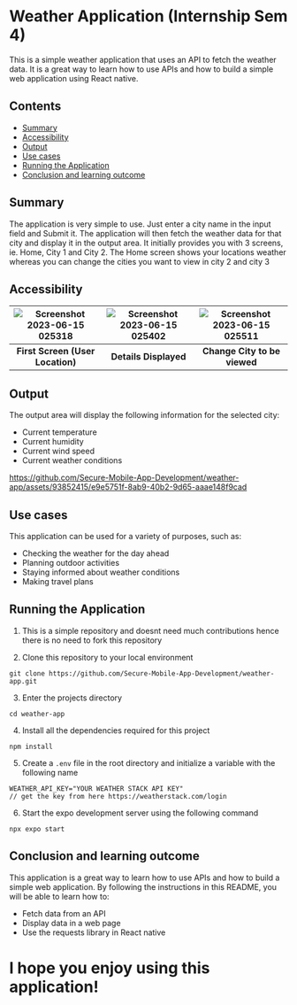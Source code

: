 # Weather Application (Internship Sem 4)

This is a simple weather application that uses an API to fetch the weather data. It is a great way to learn how to use APIs and how to build a simple web application using React native.

## Contents
- [Summary](#summary)
- [Accessibility](#accessibility)
- [Output](#output)
- [Use cases](#use-cases)
- [Running the Application](#running-the-application)
- [Conclusion and learning outcome](#conclusion-and-learning-outcome)

## Summary
The application is very simple to use. Just enter a city name in the input field and Submit it. The application will then fetch the weather data for that city and display it in the output area. It initially provides you with 3 screens, ie. Home, City 1 and City 2. The Home screen shows your locations weather whereas you can change the cities you want to view in city 2 and city 3

## Accessibility
| ![Screenshot 2023-06-15 025318](https://github.com/Secure-Mobile-App-Development/weather-app/assets/93852415/6d58c383-7d87-4064-8f8f-b5021d3c1bdb) | ![Screenshot 2023-06-15 025402](https://github.com/Secure-Mobile-App-Development/weather-app/assets/93852415/058c39d1-85a6-4e4c-88a6-3c5d17787346) | ![Screenshot 2023-06-15 025511](https://github.com/Secure-Mobile-App-Development/weather-app/assets/93852415/2009972b-4969-4e99-89e3-c2daca7480a4) |
|:--:|:--:|:--:|
| **First Screen (User Location)** | **Details Displayed** | **Change City to be viewed** |

## Output
The output area will display the following information for the selected city:
- Current temperature
- Current humidity
- Current wind speed
- Current weather conditions

https://github.com/Secure-Mobile-App-Development/weather-app/assets/93852415/e9e5751f-8ab9-40b2-9d65-aaae148f9cad

## Use cases
This application can be used for a variety of purposes, such as:

- Checking the weather for the day ahead
- Planning outdoor activities
- Staying informed about weather conditions
- Making travel plans

## Running the Application
1. This is a simple repository and doesnt need much contributions hence there is no need to fork this repository

2. Clone this repository to your local environment
```
git clone https://github.com/Secure-Mobile-App-Development/weather-app.git
```

3. Enter the projects directory
```
cd weather-app
```

4. Install all the dependencies required for this project
```
npm install
```

5. Create a `.env` file in the root directory and initialize a variable with the following name
```
WEATHER_API_KEY="YOUR WEATHER STACK API KEY" 
// get the key from here https://weatherstack.com/login
```

6. Start the expo development server using the following command
```
npx expo start
```

## Conclusion and learning outcome
This application is a great way to learn how to use APIs and how to build a simple web application. By following the instructions in this README, you will be able to learn how to:

- Fetch data from an API
- Display data in a web page
- Use the requests library in React native

# I hope you enjoy using this application!

